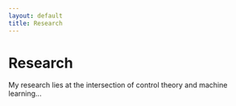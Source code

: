 ```yaml
---
layout: default
title: Research
---
```


<h1>Research</h1>
<p>My research lies at the intersection of control theory and machine learning...</p>
